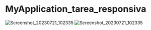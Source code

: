 # MyApplication_tarea_responsiva
![Screenshot_20230721_102335](https://github.com/RpalmaB/MyApplication_tarea_responsiva/assets/135441862/e66dd5ad-a84b-47ee-8cab-2ed07bc01d40)
![Screenshot_20230721_102335](https://github.com/RpalmaB/MyApplication_tarea_responsiva/assets/135441862/f3d23678-55e1-4a55-a49c-ca81f78fe6b5)
